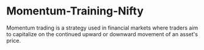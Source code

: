# Momentum-Training-Nifty
Momentum trading is a strategy used in financial markets where traders aim to capitalize on the continued upward or downward movement of an asset's price.
